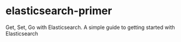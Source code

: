 # elasticsearch-primer
Get, Set, Go with Elasticsearch. A simple guide to getting started with Elasticsearch
